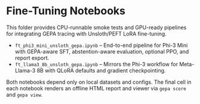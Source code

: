 # Fine-Tuning Notebooks

This folder provides CPU-runnable smoke tests and GPU-ready pipelines for
integrating GEPA tracing with Unsloth/PEFT LoRA fine-tuning.

- `ft_phi3_mini_unsloth_gepa.ipynb` – End-to-end pipeline for Phi-3 Mini with
  GEPA-aware SFT, abstention-aware evaluation, optional PPO, and report export.
- `ft_llama3_8b_unsloth_gepa.ipynb` – Mirrors the Phi-3 workflow for
  Meta-Llama-3 8B with QLoRA defaults and gradient checkpointing.

Both notebooks depend only on local datasets and configs. The final cell in each
notebook renders an offline HTML report and viewer via `gepa score` and
`gepa view`.
